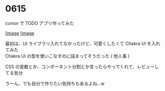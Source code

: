 # 0615

cursor で TODO アプリ作ってみた

[!image](/2025/06/img/0615-1.png)
[!image](/2025/06/img/0615-1.png)

最初は、UI ライブラリ入れてなかったけど、可愛くしたくて Chakra UI を入れてみた  
Chakra UI の型を使いこなすのに詰まってそうだった ( 他人事 )

CSS の変数とか、コンポーネント分割とか言ったらやってくれて、レビューしてる気分

うーん、でも自分で作りたい気持ちもあるよね...w
